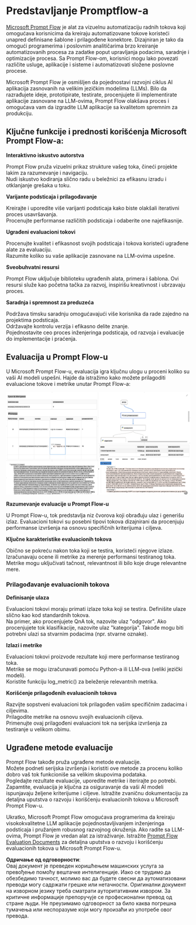# **Predstavljanje Promptflow-a**

[Microsoft Prompt Flow](https://microsoft.github.io/promptflow/index.html?WT.mc_id=aiml-138114-kinfeylo) je alat za vizuelnu automatizaciju radnih tokova koji omogućava korisnicima da kreiraju automatizovane tokove koristeći unapred definisane šablone i prilagođene konektore. Dizajniran je tako da omogući programerima i poslovnim analitičarima brzo kreiranje automatizovanih procesa za zadatke poput upravljanja podacima, saradnje i optimizacije procesa. Sa Prompt Flow-om, korisnici mogu lako povezati različite usluge, aplikacije i sisteme i automatizovati složene poslovne procese.

Microsoft Prompt Flow je osmišljen da pojednostavi razvojni ciklus AI aplikacija zasnovanih na velikim jezičkim modelima (LLMs). Bilo da razrađujete ideje, prototipirate, testirate, procenjujete ili implementirate aplikacije zasnovane na LLM-ovima, Prompt Flow olakšava proces i omogućava vam da izgradite LLM aplikacije sa kvalitetom spremnim za produkciju.

## Ključne funkcije i prednosti korišćenja Microsoft Prompt Flow-a:

**Interaktivno iskustvo autorstva**

Prompt Flow pruža vizuelni prikaz strukture vašeg toka, čineći projekte lakim za razumevanje i navigaciju.  
Nudi iskustvo kodiranja slično radu u beležnici za efikasnu izradu i otklanjanje grešaka u toku.

**Varijante podsticaja i prilagođavanje**

Kreirajte i uporedite više varijanti podsticaja kako biste olakšali iterativni proces usavršavanja.  
Procenujte performanse različitih podsticaja i odaberite one najefikasnije.

**Ugrađeni evaluacioni tokovi**

Procenujte kvalitet i efikasnost svojih podsticaja i tokova koristeći ugrađene alate za evaluaciju.  
Razumite koliko su vaše aplikacije zasnovane na LLM-ovima uspešne.

**Sveobuhvatni resursi**

Prompt Flow uključuje biblioteku ugrađenih alata, primera i šablona. Ovi resursi služe kao početna tačka za razvoj, inspirišu kreativnost i ubrzavaju proces.

**Saradnja i spremnost za preduzeća**

Podržava timsku saradnju omogućavajući više korisnika da rade zajedno na projektima podsticaja.  
Održavajte kontrolu verzija i efikasno delite znanje.  
Pojednostavite ceo proces inženjeringa podsticaja, od razvoja i evaluacije do implementacije i praćenja.

## Evaluacija u Prompt Flow-u

U Microsoft Prompt Flow-u, evaluacija igra ključnu ulogu u proceni koliko su vaši AI modeli uspešni. Hajde da istražimo kako možete prilagoditi evaluacione tokove i metrike unutar Prompt Flow-a:

![PFVizualise](../../../../../translated_images/pfvisualize.93c453890f4088830217fa7308b1a589058ed499bbfff160c85676066b5cbf2d.sr.png)

**Razumevanje evaluacije u Prompt Flow-u**

U Prompt Flow-u, tok predstavlja niz čvorova koji obrađuju ulaz i generišu izlaz. Evaluacioni tokovi su posebni tipovi tokova dizajnirani da procenjuju performanse izvršenja na osnovu specifičnih kriterijuma i ciljeva.

**Ključne karakteristike evaluacionih tokova**

Obično se pokreću nakon toka koji se testira, koristeći njegove izlaze.  
Izračunavaju ocene ili metrike za merenje performansi testiranog toka.  
Metrike mogu uključivati tačnost, relevantnost ili bilo koje druge relevantne mere.

### Prilagođavanje evaluacionih tokova

**Definisanje ulaza**

Evaluacioni tokovi moraju primati izlaze toka koji se testira. Definišite ulaze slično kao kod standardnih tokova.  
Na primer, ako procenjujete QnA tok, nazovite ulaz "odgovor". Ako procenjujete tok klasifikacije, nazovite ulaz "kategorija". Takođe mogu biti potrebni ulazi sa stvarnim podacima (npr. stvarne oznake).

**Izlazi i metrike**

Evaluacioni tokovi proizvode rezultate koji mere performanse testiranog toka.  
Metrike se mogu izračunavati pomoću Python-a ili LLM-ova (veliki jezički modeli).  
Koristite funkciju log_metric() za beleženje relevantnih metrika.

**Korišćenje prilagođenih evaluacionih tokova**

Razvijte sopstveni evaluacioni tok prilagođen vašim specifičnim zadacima i ciljevima.  
Prilagodite metrike na osnovu svojih evaluacionih ciljeva.  
Primenujte ovaj prilagođeni evaluacioni tok na serijska izvršenja za testiranje u velikom obimu.

## Ugrađene metode evaluacije

Prompt Flow takođe pruža ugrađene metode evaluacije.  
Možete podneti serijska izvršenja i koristiti ove metode za procenu koliko dobro vaš tok funkcioniše sa velikim skupovima podataka.  
Pogledajte rezultate evaluacije, uporedite metrike i iterirajte po potrebi.  
Zapamtite, evaluacija je ključna za osiguravanje da vaši AI modeli ispunjavaju željene kriterijume i ciljeve. Istražite zvaničnu dokumentaciju za detaljna uputstva o razvoju i korišćenju evaluacionih tokova u Microsoft Prompt Flow-u.

Ukratko, Microsoft Prompt Flow omogućava programerima da kreiraju visokokvalitetne LLM aplikacije pojednostavljivanjem inženjeringa podsticaja i pružanjem robusnog razvojnog okruženja. Ako radite sa LLM-ovima, Prompt Flow je vredan alat za istraživanje. Istražite [Prompt Flow Evaluation Documents](https://learn.microsoft.com/azure/machine-learning/prompt-flow/how-to-develop-an-evaluation-flow?view=azureml-api-2?WT.mc_id=aiml-138114-kinfeylo) za detaljna uputstva o razvoju i korišćenju evaluacionih tokova u Microsoft Prompt Flow-u.

**Одричање од одговорности**:  
Овај документ је преведен коришћењем машинских услуга за превођење помоћу вештачке интелигенције. Иако се трудимо да обезбедимо тачност, молимо вас да будете свесни да аутоматизовани преводи могу садржати грешке или нетачности. Оригинални документ на изворном језику треба сматрати ауторитативним извором. За критичне информације препоручује се професионални превод од стране људи. Не преузимамо одговорност за било каква погрешна тумачења или неспоразуме који могу произаћи из употребе овог превода.